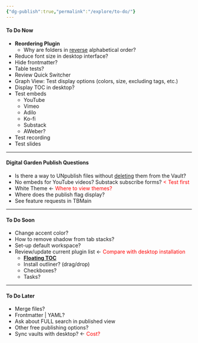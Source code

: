 ```yaml
---
{"dg-publish":true,"permalink":"/explore/to-do/"}
---
```


#### To Do Now
- **Reordering Plugin**
	- Why are folders in <u>reverse</u> alphabetical order?
- Reduce font size in desktop interface?
- Hide frontmatter?
- Table tests?
- Review Quick Switcher
- Graph View: Test display options (colors, size, excluding tags, etc.)
- Display TOC in desktop?
- Test embeds
	- YouTube
	- Vimeo
	- Adilo
	- Ko-fi
	- Substack
	- AWeber?
- Test recording
- Test slides

---

#### Digital Garden Publish Questions
- Is there a way to UNpublish files without <u>deleting</u> them from the Vault?
- No embeds for YouTube videos? Substack subscribe forms? <font color="#ff0000">< Test first</font>
- White Theme <- <font color="#ff0000">Where to view themes?</font>
- Where does the publish flag display?
-  See feature requests in TBMain

---

#### To Do Soon
- Change accent color?
- How to remove shadow from tab stacks?
- Set-up default workspace?
- Review/update current plugin list <- <font color="#ff0000">Compare with desktop installation</font>
	- **[Floating TOC]()**
	- Install outliner? (drag/drop)
	- Checkboxes?
	- Tasks?

---

#### To Do Later
- Merge files?
- Frontmatter | YAML?
- Ask about FULL search in published view
- Other free publishing options?
- Sync vaults with desktop? <- <font color="#ff0000">Cost?</font>

